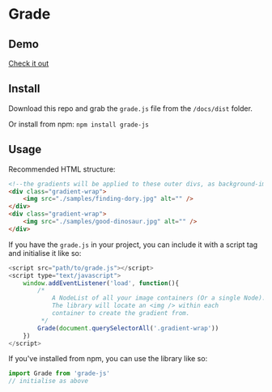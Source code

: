 # Grade

## Demo

[Check it out](http://benhowdle.im/grade)

## Install

Download this repo and grab the `grade.js` file from the `/docs/dist` folder.

Or install from npm: `npm install grade-js`

## Usage

Recommended HTML structure:

```html
<!--the gradients will be applied to these outer divs, as background-images-->
<div class="gradient-wrap">
    <img src="./samples/finding-dory.jpg" alt="" />
</div>
<div class="gradient-wrap">
    <img src="./samples/good-dinosaur.jpg" alt="" />
</div>
```

If you have the `grade.js` in your project, you can include it with a script tag and initialise it like so:

```javascript
<script src="path/to/grade.js"></script>
<script type="text/javascript">
    window.addEventListener('load', function(){
        /*
            A NodeList of all your image containers (Or a single Node).
            The library will locate an <img /> within each
            container to create the gradient from.
         */
        Grade(document.querySelectorAll('.gradient-wrap'))
    })
</script>
```

If you've installed from npm, you can use the library like so:

```javascript
import Grade from 'grade-js'
// initialise as above
```
